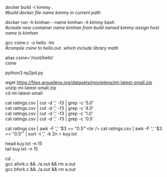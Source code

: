 <!-- COMMAND LISTS -->
docker build -t kimmy .<br />
_#build docker file name kimmy in current path_<br />

docker run -h kimhan --name kimhan -it kimmy bash<br />
_#create new container name kimhan from build named kimmy assign host name is kimhan_<br />


gcc csine.c -o hello -lm<br />
_#compile csine to hello.out. which include library math_<br />

alias csine='/root/hello'<br />
csine<br />

python3 np2pd.py<br />

wget https://files.grouplens.org/datasets/movielens/ml-latest-small.zip<br />
unzip ml-latest-small.zip<br />
cd ml-latest-small<br />

cat ratings.csv | cut -d ',' -f3 | grep -c '5.0'<br />
cat ratings.csv | cut -d ',' -f3 | grep -c '4.0'<br />
cat ratings.csv | cut -d ',' -f3 | grep -c '1.0'<br />
cat ratings.csv | cut -d ',' -f3 | grep -c '0.5'<br />

cat ratings.csv | awk -F ',' '$3 == "0.5"'<br />
cat ratings.csv | awk -F ',' '$3 == "0.5"' | sort -t ',' -k 2n > kuy.txt<br />

head kuy.txt -n 15<br />
tail kuy.txt -n 15<br />

cd ..<br />
gcc afork.c && ./a.out && rm a.out<br />
gcc bfork.c && ./a.out && rm a.out<br /><br />

